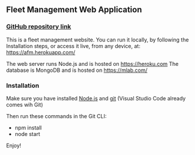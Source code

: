 ## Fleet Management Web Application

### [GitHub repository link](https://github.com/andreiulinici/fleet-management)

This is a fleet management website. You can run it locally, by following 
the Installation steps, or access it live, from any device, at:
https://afm.herokuapp.com/

The web server runs Node.js and is hosted on https://heroku.com
The database is MongoDB and is hosted on https://mlab.com/

### Installation

Make sure you have installed [Node.js](https://nodejs.org/en/) and [git](https://git-scm.com/) (Visual Studio Code already comes wih Git)

Then run these commands in the Git CLI:

* npm install
* node start

Enjoy!
